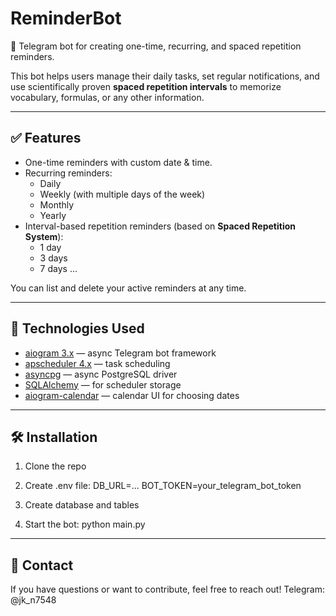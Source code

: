 # ReminderBot

📅 Telegram bot for creating one-time, recurring, and spaced repetition reminders.

This bot helps users manage their daily tasks, set regular notifications, and use scientifically proven **spaced repetition intervals** to memorize vocabulary, formulas, or any other information.

---

## ✅ Features

- One-time reminders with custom date & time.
- Recurring reminders:
  - Daily
  - Weekly (with multiple days of the week)
  - Monthly
  - Yearly
- Interval-based repetition reminders (based on **Spaced Repetition System**):
  - 1 day
  - 3 days
  - 7 days
  ...

You can list and delete your active reminders at any time.

---

## 🧩 Technologies Used

- [aiogram 3.x](https://github.com/aiogram/aiogram ) — async Telegram bot framework
- [apscheduler 4.x](https://github.com/agronholm/apscheduler ) — task scheduling
- [asyncpg](https://github.com/MagicStack/asyncpg ) — async PostgreSQL driver
- [SQLAlchemy](https://github.com/sqlalchemy/sqlalchemy ) — for scheduler storage
- [aiogram-calendar](https://github.com/aiogram-md/aiogram_calendar ) — calendar UI for choosing dates

---

## 🛠 Installation

1. Clone the repo

2. Create .env file:
  DB_URL=...
  BOT_TOKEN=your_telegram_bot_token

3. Create database and tables

4. Start the bot:
  python main.py

---

## 🤝 Contact

If you have questions or want to contribute, feel free to reach out!
Telegram: @jk_n7548






